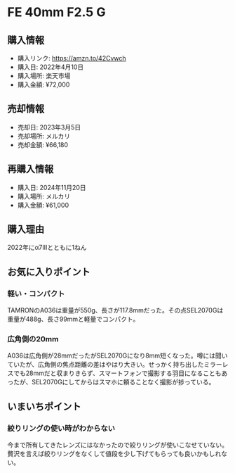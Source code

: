 # FE 40mm F2.5 G
## 購入情報
- 購入リンク: <https://amzn.to/42Cvwch>
- 購入日: 2022年4月10日
- 購入場所: 楽天市場
- 購入金額: ¥72,000
## 売却情報
- 売却日: 2023年3月5日
- 売却場所: メルカリ
- 売却金額: ¥66,180
## 再購入情報
- 購入日: 2024年11月20日
- 購入場所: メルカリ
- 購入金額: ¥61,000
## 購入理由
2022年にα7IIIとともに1ねん
## お気に入りポイント
### 軽い・コンパクト
TAMRONのA036は重量が550g、長さが117.8mmだった。その点SEL2070Gは重量が488g、長さ99mmと軽量でコンパクト。
### 広角側の20mm
A036は広角側が28mmだったがSEL2070Gになり8mm短くなった。噂には聞いていたが、広角側の焦点距離の差はやはり大きい。せっかく持ち出したミラーレスでも28mmだと収まりきらず、スマートフォンで撮影する羽目になることもあったが、SEL2070Gにしてからはスマホに頼ることなく撮影が捗っている。
## いまいちポイント
### 絞りリングの使い時がわからない
今まで所有してきたレンズにはなかったので絞りリングが使いこなせていない。贅沢を言えば絞りリングをなくして値段を少し下げてもらっても良いかもしれない。